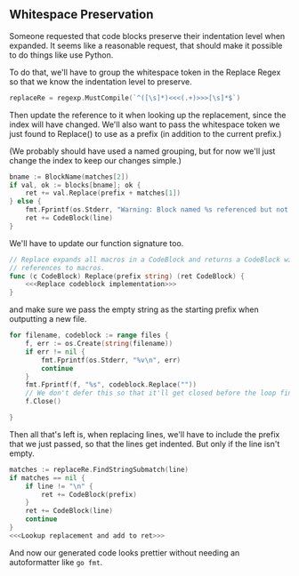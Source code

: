 ## Whitespace Preservation

Someone requested that code blocks preserve their indentation level when expanded.
It seems like a reasonable request, that should make it possible to do things
like use Python.

To do that, we'll have to group the whitespace token in the Replace Regex so
that we know the indentation level to preserve.

```go "Replace Regex"
replaceRe = regexp.MustCompile(`^([\s]*)<<<(.+)>>>[\s]*$`)
```

Then update the reference to it when looking up the replacement, since the
index will have changed. We'll also want to pass the whitespace token we
just found to Replace() to use as a prefix (in addition to the current prefix.)

(We probably should have used a named grouping, but for now we'll just change
the index to keep our changes simple.)

```go "Lookup replacement and add to ret"
bname := BlockName(matches[2])
if val, ok := blocks[bname]; ok {
	ret += val.Replace(prefix + matches[1])
} else {
	fmt.Fprintf(os.Stderr, "Warning: Block named %s referenced but not defined.\n", bname)
	ret += CodeBlock(line)
}
```

We'll have to update our function signature too.

```go "Replace Declaration"
// Replace expands all macros in a CodeBlock and returns a CodeBlock with no
// references to macros.
func (c CodeBlock) Replace(prefix string) (ret CodeBlock) {
	<<<Replace codeblock implementation>>>
}
```

and make sure we pass the empty string as the starting prefix when outputting
a new file.

```go "Output files"
for filename, codeblock := range files {
	f, err := os.Create(string(filename))
	if err != nil {
		fmt.Fprintf(os.Stderr, "%v\n", err)
		continue
	}
	fmt.Fprintf(f, "%s", codeblock.Replace(""))
	// We don't defer this so that it'll get closed before the loop finishes.
	f.Close()

}
```

Then all that's left is, when replacing lines, we'll have to include the prefix
that we just passed, so that the lines get indented. But only if the line isn't
empty.

```go "Handle replace line"
matches := replaceRe.FindStringSubmatch(line)
if matches == nil {
	if line != "\n" {
		ret += CodeBlock(prefix)
	}
	ret += CodeBlock(line)
	continue
}
<<<Lookup replacement and add to ret>>>
```

And now our generated code looks prettier without needing an autoformatter
like `go fmt`.
